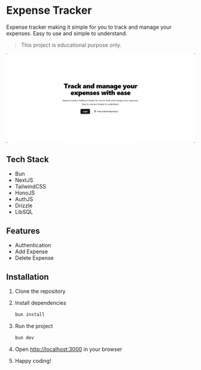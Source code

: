 # Expense Tracker

Expense tracker making it simple for you to track and manage your expenses. Easy to use and simple to understand.

> This project is educational purpose only.

![expense-tracker-web](expense-tracker.png)

## Tech Stack

- Bun
- NextJS
- TailwindCSS
- HonoJS
- AuthJS
- Drizzle
- LibSQL

## Features

- Authentication
- Add Expense
- Delete Expense

## Installation

1. Clone the repository

2. Install dependencies

   ```bash
   bun install
   ```

3. Run the project

   ```bash
   bun dev
   ```

4. Open [http://localhost:3000](http://localhost:3000) in your browser

5. Happy coding!
